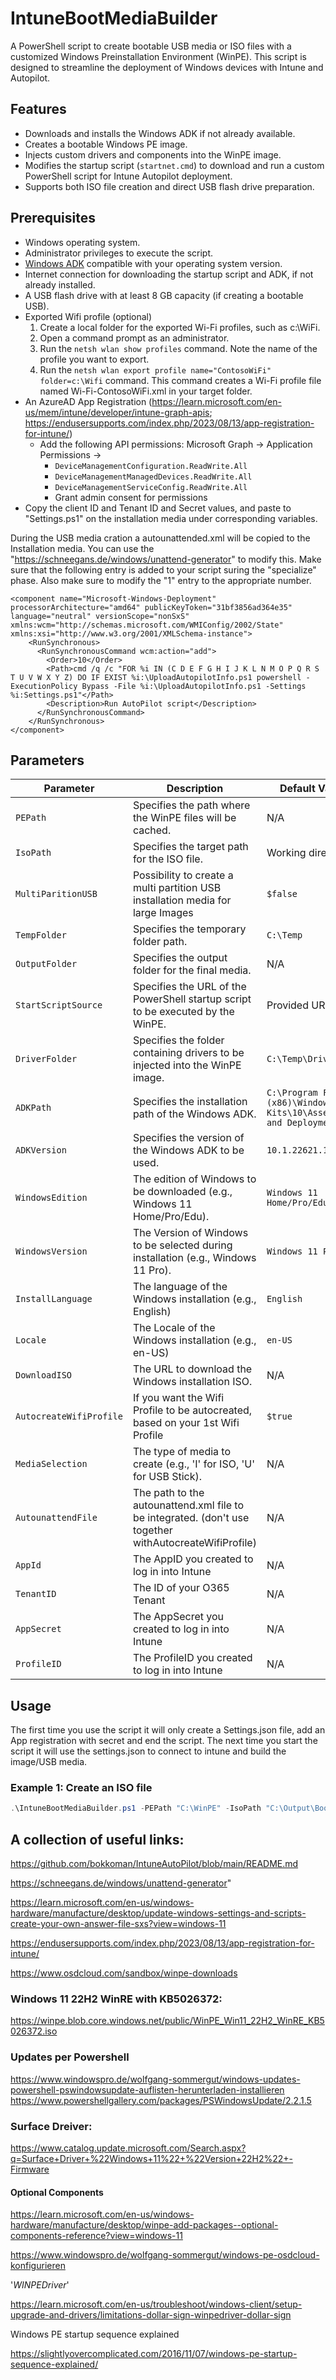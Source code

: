 # IntuneBootMediaBuilder

A PowerShell script to create bootable USB media or ISO files with a customized Windows Preinstallation Environment (WinPE). This script is designed to streamline the deployment of Windows devices with Intune and Autopilot.

## Features

- Downloads and installs the Windows ADK if not already available.
- Creates a bootable Windows PE image.
- Injects custom drivers and components into the WinPE image.
- Modifies the startup script (`startnet.cmd`) to download and run a custom PowerShell script for Intune Autopilot deployment.
- Supports both ISO file creation and direct USB flash drive preparation.

## Prerequisites

- Windows operating system.
- Administrator privileges to execute the script.
- [Windows ADK](https://learn.microsoft.com/en-us/windows-hardware/get-started/adk-install) compatible with your operating system version.
- Internet connection for downloading the startup script and ADK, if not already installed.
- A USB flash drive with at least 8 GB capacity (if creating a bootable USB).
- Exported Wifi profile (optional)
    1. Create a local folder for the exported Wi-Fi profiles, such as c:\WiFi.
    2. Open a command prompt as an administrator.
    3. Run the `netsh wlan show profiles` command. Note the name of the profile you want to export.
    4. Run the `netsh wlan export profile name="ContosoWiFi" folder=c:\Wifi` command. This command creates a Wi-Fi profile file named Wi-Fi-ContosoWiFi.xml in your target folder.
- An AzureAD App Registration (https://learn.microsoft.com/en-us/mem/intune/developer/intune-graph-apis; https://endusersupports.com/index.php/2023/08/13/app-registration-for-intune/)
  - Add the following API permissions:
    Microsoft Graph -> Application Permissions ->
      - `DeviceManagementConfiguration.ReadWrite.All`
      - `DeviceManagementManagedDevices.ReadWrite.All`
      - `DeviceManagementServiceConfig.ReadWrite.All`
    - Grant admin consent for permissions
- Copy the client ID and Tenant ID and Secret values, and paste to "Settings.ps1" on the installation media under corresponding variables. 

During the USB media cration a autounattended.xml will be copied to the Installation media. You can use the "https://schneegans.de/windows/unattend-generator" to modify this.
Make sure that the following entry is added to your script suring the "specialize" phase. Also make sure to modify the "<Order>1</Order>" entry to the appropriate number.

```
<component name="Microsoft-Windows-Deployment" processorArchitecture="amd64" publicKeyToken="31bf3856ad364e35" language="neutral" versionScope="nonSxS" xmlns:wcm="http://schemas.microsoft.com/WMIConfig/2002/State" xmlns:xsi="http://www.w3.org/2001/XMLSchema-instance">
    <RunSynchronous>
      <RunSynchronousCommand wcm:action="add">
        <Order>10</Order>
        <Path>cmd /q /c "FOR %i IN (C D E F G H I J K L N M O P Q R S T U V W X Y Z) DO IF EXIST %i:\UploadAutopilotInfo.ps1 powershell -ExecutionPolicy Bypass -File %i:\UploadAutopilotInfo.ps1 -Settings %i:Settings.ps1"</Path>
        <Description>Run AutoPilot script</Description>
      </RunSynchronousCommand>
    </RunSynchronous>
</component>
```




## Parameters

| Parameter         | Description                                                                                 | Default Value            |
|--------------------|---------------------------------------------------------------------------------------------|--------------------------|
| `PEPath`          | Specifies the path where the WinPE files will be cached.                                    | N/A                      |
| `IsoPath`         | Specifies the target path for the ISO file.                                                 | Working directory        |
| `MultiParitionUSB`| Possibility to create a multi partition USB installation media for large Images             | `$false`        |
| `TempFolder`      | Specifies the temporary folder path.                                                        | `C:\Temp`                |
| `OutputFolder`    | Specifies the output folder for the final media.                                            | N/A                      |
| `StartScriptSource` | Specifies the URL of the PowerShell startup script to be executed by the WinPE.           | Provided URL             |
| `DriverFolder`    | Specifies the folder containing drivers to be injected into the WinPE image.                | `C:\Temp\Drivers`        |
| `ADKPath`         | Specifies the installation path of the Windows ADK.                                         | `C:\Program Files (x86)\Windows Kits\10\Assessment and Deployment Kit` |
| `ADKVersion`      | Specifies the version of the Windows ADK to be used.                                        | `10.1.22621.1`           |
| `WindowsEdition`  | The edition of Windows to be downloaded (e.g., Windows 11 Home/Pro/Edu).                    | `Windows 11 Home/Pro/Edu`|
| `WindowsVersion`  | The Version of Windows to be selected during installation (e.g., Windows 11 Pro).           | `Windows 11 Pro`         |
| `InstallLanguage` | The language of the Windows installation (e.g., English)                                    | `English`                |
| `Locale`          | The Locale of the Windows installation (e.g., en-US)                                        | `en-US`                  |
| `DownloadISO`     | The URL to download the Windows installation ISO.                                           | N/A                      |
| `AutocreateWifiProfile`| If you want the Wifi Profile to be autocreated, based on your 1st Wifi Profile         | `$true`                  |
| `MediaSelection`  | The type of media to create (e.g., 'I' for ISO, 'U' for USB Stick).                         | N/A                      |
| `AutounattendFile`| The path to the autounattend.xml file to be integrated. (don't use together withAutocreateWifiProfile)| N/A            |
| `AppId`           | The AppID you created to log in into Intune                                                 | N/A                      |
| `TenantID`        | The ID of your O365 Tenant                                                                  | N/A                      |
| `AppSecret`       | The AppSecret you created to log in into Intune                                             | N/A                      |
| `ProfileID`       | The ProfileID you created to log in into Intune                                             | N/A                      |



## Usage
The first time you use the script it will only create a Settings.json file, add an App registration with secret and end the script.
The next time you start the script it will use the settings.json to connect to intune and build the image/USB media.

### Example 1: Create an ISO file
```powershell
.\IntuneBootMediaBuilder.ps1 -PEPath "C:\WinPE" -IsoPath "C:\Output\BootImage.iso" -DriverFolder "C:\Drivers"
```

## A collection of useful links:

https://github.com/bokkoman/IntuneAutoPilot/blob/main/README.md

https://schneegans.de/windows/unattend-generator"

https://learn.microsoft.com/en-us/windows-hardware/manufacture/desktop/update-windows-settings-and-scripts-create-your-own-answer-file-sxs?view=windows-11

https://endusersupports.com/index.php/2023/08/13/app-registration-for-intune/

https://www.osdcloud.com/sandbox/winpe-downloads

### Windows 11 22H2 WinRE with KB5026372:

https://winpe.blob.core.windows.net/public/WinPE_Win11_22H2_WinRE_KB5026372.iso

### Updates per Powershell

https://www.windowspro.de/wolfgang-sommergut/windows-updates-powershell-pswindowsupdate-auflisten-herunterladen-installieren
https://www.powershellgallery.com/packages/PSWindowsUpdate/2.2.1.5

### Surface Dreiver:

https://www.catalog.update.microsoft.com/Search.aspx?q=Surface+Driver+%22Windows+11%22+%22Version+22H2%22+-Firmware

#### Optional Components

https://learn.microsoft.com/en-us/windows-hardware/manufacture/desktop/winpe-add-packages--optional-components-reference?view=windows-11


https://www.windowspro.de/wolfgang-sommergut/windows-pe-osdcloud-konfigurieren

'$WINPEDriver$'

https://learn.microsoft.com/en-us/troubleshoot/windows-client/setup-upgrade-and-drivers/limitations-dollar-sign-winpedriver-dollar-sign

Windows PE startup sequence explained

https://slightlyovercomplicated.com/2016/11/07/windows-pe-startup-sequence-explained/

